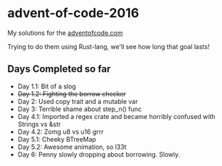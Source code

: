 # advent-of-code-2016

My solutions for the [adventofcode.com](http://adventofcode.com/2016)

Trying to do them using Rust-lang, we'll see how long that goal lasts!

## Days Completed so far
* Day 1.1: Bit of a slog
* ~~Day 1.2: Fighting the borrow checker~~ 
* Day 2: Used copy trait and a mutable var
* Day 3: Terrible shame about step_n() func
* Day 4.1: Imported a regex crate and became horribly confused with Strings vs &str
* Day 4.2: Zomg u8 vs u16 grrr
* Day 5.1: Cheeky BTreeMap
* Day 5.2: Awesome animation, so l33t
* Day 6: Penny slowly dropping about borrowing. Slowly.
